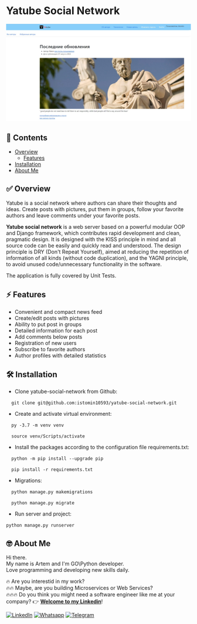 # Yatube Social Network
<p align="center"><img src="https://github.com/istomin10593/yatube-social-network/blob/57d7cbefdfd700dc07b45aa5b4a80ec92016f640/doc/home_page_1.jpg" width="1200px"></p>

## 📖 Contents

- [Overview](#-overview)
  - [Features](#-features)
- [Installation](#-installation)
- [About Me](#-about-me)

## &#9989; Overview

Yatube is a social network where authors can share their thoughts and ideas. Create posts with pictures, put them in groups, follow your favorite authors and leave comments under your favorite posts.

 **Yatube social network** is a web server based on a powerful modular OOP and Django framework, which contributes rapid development and clean, pragmatic design.
It is designed with the KISS principle in mind and all source code can be easily and quickly read and understood. The design principle is DRY (Don't Repeat Yourself), aimed at reducing the repetition of information of all kinds (without code duplication), and the YAGNI principle, to avoid unused code/unnecessary functionality in the software.

The application is fully covered by Unit Tests.

## &#9889; Features
 - Сonvenient and compact news feed
 - Create/edit posts with pictures
 - Ability to put post in groups
 - Detailed information for each post
 - Add comments below posts
 - Registration of new users
 - Subscribe to favorite authors
 - Author profiles with detailed statistics

## 🛠 Installation

  * Clone yatube-social-network from Github:

```
  git clone git@github.com:istomin10593/yatube-social-network.git
```

  * Create and activate virtual environment:

```
  py -3.7 -m venv venv
```

```
  source venv/Scripts/activate
```

  * Install the packages according to the configuration file requirements.txt:

```
  python -m pip install --upgrade pip
```

```
  pip install -r requirements.txt
```

  * Migrations:
  

```
  python manage.py makemigrations
```

```
  python manage.py migrate
```

  
* Run server and project:

```
python manage.py runserver
```
## 	&#129299; About Me

Hi there.  
My name is Artem  and I'm GO\Python developer.  
Love programming and developing new skills daily.  

&#128293; Are you interestid in my work?  
&#128293;&#128293; Maybe, are you building  Microservices or Web Services?  
&#128293;&#128293;&#128293; Do you think you might need a software engineer like me at your company? 👉 **[Welcome to my Linkedin](https://www.linkedin.com/in/artem-istomin-a5b192246)**!

[![LinkedIn](https://img.shields.io/badge/LinkedIn-blue?logo=linkedin&logoColor=white&style=for-the-badge)](https://www.linkedin.com/in/artem-istomin-a5b192246) [![Whatsapp](https://img.shields.io/badge/WhatsApp-green?logo=whatsapp&logoColor=white&style=for-the-badge)](https://wa.me/79150063090) [![Telegram](https://img.shields.io/badge/Telegram-blue?logo=telegram&logoColor=white&style=for-the-badge)](https://t.me/polosatiyman)
